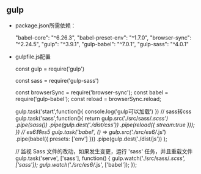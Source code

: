 ## gulp

* package.json所需依赖：

	"babel-core": "^6.26.3",
    "babel-preset-env": "^1.7.0",
    "browser-sync": "^2.24.5",
    "gulp": "^3.9.1",
    "gulp-babel": "^7.0.1",
    "gulp-sass": "^4.0.1"

- gulpfile.js配置

	const gulp = require('gulp')

	const sass = require('gulp-sass')

	const browserSync = require('browser-sync');
	const babel = require('gulp-babel');
	const reload = browserSync.reload;

	gulp.task('start',function(){
		console.log('gulp可以加载')
	})
	// sass转css
	gulp.task('sass',function(){
		return gulp.src('./src/sass/*.scss')
		.pipe(sass())
		.pipe(gulp.dest('./dist/css'))
		.pipe(reload({ stream:true }));
	})
	// es6转es5
	gulp.task('babel', () =>
	    gulp.src('./src/es6/*.js')
	        .pipe(babel({
	            presets: ['env']
	        }))
	        .pipe(gulp.dest('./dist/js'))
	);



	// 监视 Sass 文件的改动，如果发生变更，运行 'sass' 任务，并且重载文件
	gulp.task('serve', ['sass'], function() {
	   gulp.watch('./src/sass/*.scss', ['sass']);
	   gulp.watch('./src/es6/*.js', ['babel']);
	});
